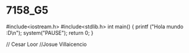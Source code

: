 # 7158_G5

#include<iostream.h>
#include<stdlib.h>
int main()
{
printf ("Hola mundo :D\n");
system("PAUSE");
return 0;
}

// Cesar Loor
//Josue Villaicencio

